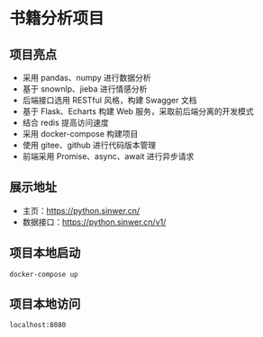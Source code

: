 # 书籍分析项目

## 项目亮点

- 采用 pandas、numpy 进行数据分析
- 基于 snownlp、jieba 进行情感分析
- 后端接口选用 RESTful 风格，构建 Swagger 文档
- 基于 Flask、Echarts 构建 Web 服务，采取前后端分离的开发模式
- 结合 redis 提高访问速度
- 采用 docker-compose 构建项目
- 使用 gitee、github 进行代码版本管理
- 前端采用 Promise、async、await 进行异步请求

## 展示地址

- 主页：https://python.sinwer.cn/
- 数据接口：https://python.sinwer.cn/v1/

## 项目本地启动

```shell
docker-compose up
```
## 项目本地访问
```out
localhost:8080
```
